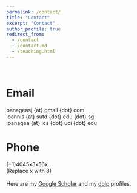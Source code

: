 ```yaml
---
permalink: /contact/
title: "Contact"
excerpt: "Contact"
author_profile: true
redirect_from: 
  - /contact
  - /contact.md
  - /teaching.html
---
```


<br/>

Email
=======
panageasj {at} gmail {dot} com <br/>
ioannis {at} sutd {dot} edu {dot} sg <br/>
ipanagea {at} ics {dot} uci {dot} edu 

Phone
=======
(+1)4045x3x56x <br/>
(Replace x with 8)
<br/>
<br/>
Here are my [Google Scholar](https://scholar.google.com/citations?user=5NiFWuwAAAAJ&hl=en) and my [dblp](https://dblp.org/pers/hd/p/Panageas:Ioannis) profiles.
